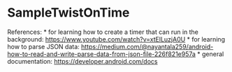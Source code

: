 # SampleTwistOnTime
References:
     * for learning how to create a timer that can run in the background: https://www.youtube.com/watch?v=xtElLuzjA0U
     * for learning how to parse JSON data: https://medium.com/@nayantala259/android-how-to-read-and-write-parse-data-from-json-file-226f821e957a
     * general documentation: https://developer.android.com/docs
